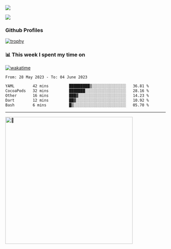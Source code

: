 ![](https://github-readme-activity-graph.cyclic.app/graph?username=WangGuibin&theme=github)

<img src="https://count.getloli.com/get/@WangGuibin.github.readme">

### Github Profiles 

[![trophy](https://github-profile-trophy.vercel.app/?username=WangGuibin&row=3&column=3&margin-w=15&margin-h=15&no-bg=true)](https://github.com/ryo-ma/github-profile-trophy)


### 📊 This week I spent my time on
 [![wakatime](https://wakatime.com/badge/user/407c6d8e-2c17-4c11-a4b0-1564a6f89458.svg)](https://wakatime.com/@407c6d8e-2c17-4c11-a4b0-1564a6f89458) 
<!-- [![CoderWGB's wakatime stats](https://github-readme-stats.vercel.app/api/wakatime?username=407c6d8e-2c17-4c11-a4b0-1564a6f89458)](https://github.com/WangGuibin/WangGuibin) -->


<!--START_SECTION:waka-->

```txt
From: 28 May 2023 - To: 04 June 2023

YAML        42 mins         █████████▒░░░░░░░░░░░░░░░   36.81 %
CocoaPods   32 mins         ███████░░░░░░░░░░░░░░░░░░   28.16 %
Other       16 mins         ███▓░░░░░░░░░░░░░░░░░░░░░   14.23 %
Dart        12 mins         ██▓░░░░░░░░░░░░░░░░░░░░░░   10.92 %
Bash        6 mins          █▒░░░░░░░░░░░░░░░░░░░░░░░   05.70 %
```

<!--END_SECTION:waka-->

---


<img alt="🦑" align="left"  width="400px" src="https://cdn.jsdelivr.net/gh/WangGuibin/WangGuibin@master/metrics.svg">
<!-- <img alt="🦑" align="left" width="400px" src="https://cdn.jsdelivr.net/gh/WangGuibin/WangGuibin@master/metrics.additional.svg"> -->


